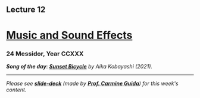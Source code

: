 ## Lecture 12

# [**Music and Sound Effects**](SDLProject/main.cpp)

### 24 Messidor, Year CCXXX

***Song of the day***: _[**Sunset Bicycle**](https://youtu.be/48c026dWZNE) by Aika Kobayashi (2021)._

---

_Please see [**slide-deck**](assets/Week%207.pdf) (made by [**Prof. Carmine Guida**](http://carmine.com/)) for this week's content._